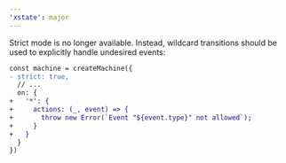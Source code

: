 ```yaml
---
'xstate': major
---
```


Strict mode is no longer available. Instead, wildcard transitions should be used to explicitly handle undesired events:

```diff
const machine = createMachine({
- strict: true,
  // ...
  on: {
+   '*': {
+     actions: (_, event) => {
+       throw new Error(`Event "${event.type}" not allowed`);
+     }
+   }
  }
})
```

